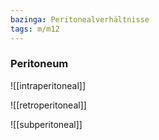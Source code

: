```yaml
---
bazinga: Peritonealverhältnisse
tags: m/m12
---
```

### Peritoneum
![[intraperitoneal]]

![[retroperitoneal]]

![[subperitoneal]]